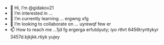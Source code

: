 - 👋 Hi, I’m @gidakov21
- 👀 I’m interested in ...
- 🌱 I’m currently learning ... ergwng xfg
- 💞️ I’m looking to collaborate on ... uyrewqf few er
- 📫 How to reach me ...1jd fg ergerga erfutdyuty; iyo rthrt 6456tryrttykyr 
3457d.bjkjkk.rtiyk yujey
<!---j45
gidakov21/gidakov21 is a ✨ special ✨ repository because its `README.m rtyu tr` (this file) appears on your GitHub profile.
You can click the Preview link to take a look at your changes.
--->

